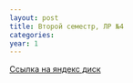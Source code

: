 ```yaml
---
layout: post
title: Второй семестр, ЛР №4
categories: 
year: 1
---
```


[Ссылка на яндекс диск](https://disk.yandex.ru/d/Sv8i89OwWRzCmA)
